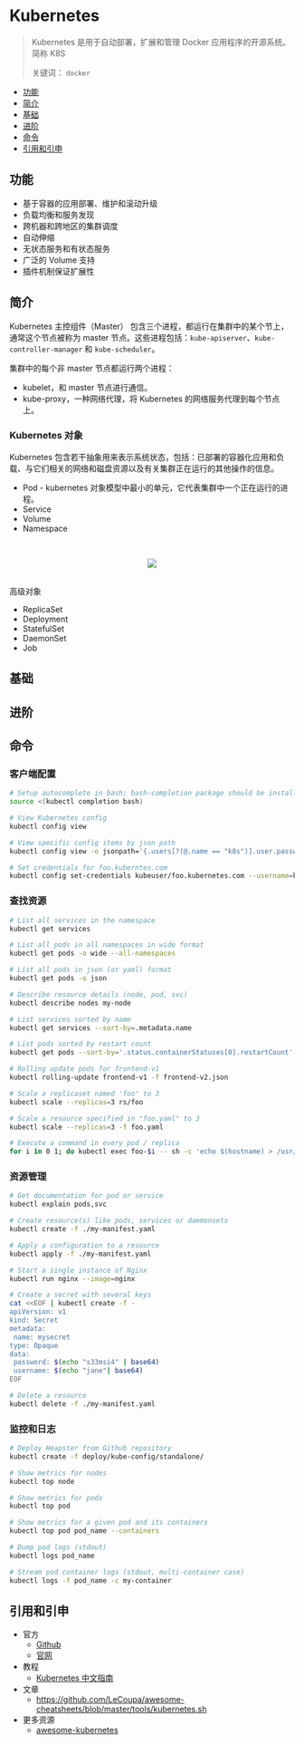 # Kubernetes

> Kubernetes 是用于自动部署，扩展和管理 Docker 应用程序的开源系统。简称 K8S
>
> 关键词： `docker`

<!-- TOC depthFrom:2 depthTo:2 -->

- [功能](#功能)
- [简介](#简介)
- [基础](#基础)
- [进阶](#进阶)
- [命令](#命令)
- [引用和引申](#引用和引申)

<!-- /TOC -->

## 功能

- 基于容器的应用部署、维护和滚动升级
- 负载均衡和服务发现
- 跨机器和跨地区的集群调度
- 自动伸缩
- 无状态服务和有状态服务
- 广泛的 Volume 支持
- 插件机制保证扩展性

## 简介

Kubernetes 主控组件（Master） 包含三个进程，都运行在集群中的某个节上，通常这个节点被称为 master 节点。这些进程包括：`kube-apiserver`、`kube-controller-manager` 和 `kube-scheduler`。

集群中的每个非 master 节点都运行两个进程：

- kubelet，和 master 节点进行通信。
- kube-proxy，一种网络代理，将 Kubernetes 的网络服务代理到每个节点上。

### Kubernetes 对象

Kubernetes 包含若干抽象用来表示系统状态，包括：已部署的容器化应用和负载、与它们相关的网络和磁盘资源以及有关集群正在运行的其他操作的信息。


- Pod - kubernetes 对象模型中最小的单元，它代表集群中一个正在运行的进程。
- Service
- Volume
- Namespace

<br><div align="center"><img src="https://raw.githubusercontent.com/dunwu/images/master/images/os/kubernetes/pod.svg"/></div><br>

高级对象

- ReplicaSet
- Deployment
- StatefulSet
- DaemonSet
- Job

## 基础

## 进阶

## 命令

### 客户端配置

```sh
# Setup autocomplete in bash; bash-completion package should be installed first
source <(kubectl completion bash)

# View Kubernetes config
kubectl config view

# View specific config items by json path
kubectl config view -o jsonpath='{.users[?(@.name == "k8s")].user.password}'

# Set credentials for foo.kuberntes.com
kubectl config set-credentials kubeuser/foo.kubernetes.com --username=kubeuser --password=kubepassword
```

### 查找资源

```sh
# List all services in the namespace
kubectl get services

# List all pods in all namespaces in wide format
kubectl get pods -o wide --all-namespaces

# List all pods in json (or yaml) format
kubectl get pods -o json

# Describe resource details (node, pod, svc)
kubectl describe nodes my-node

# List services sorted by name
kubectl get services --sort-by=.metadata.name

# List pods sorted by restart count
kubectl get pods --sort-by='.status.containerStatuses[0].restartCount'

# Rolling update pods for frontend-v1
kubectl rolling-update frontend-v1 -f frontend-v2.json

# Scale a replicaset named 'foo' to 3
kubectl scale --replicas=3 rs/foo

# Scale a resource specified in "foo.yaml" to 3
kubectl scale --replicas=3 -f foo.yaml

# Execute a command in every pod / replica
for i in 0 1; do kubectl exec foo-$i -- sh -c 'echo $(hostname) > /usr/share/nginx/html/index.html'; done
```

### 资源管理

```sh
# Get documentation for pod or service
kubectl explain pods,svc

# Create resource(s) like pods, services or daemonsets
kubectl create -f ./my-manifest.yaml

# Apply a configuration to a resource
kubectl apply -f ./my-manifest.yaml

# Start a single instance of Nginx
kubectl run nginx --image=nginx

# Create a secret with several keys
cat <<EOF | kubectl create -f -
apiVersion: v1
kind: Secret
metadata:
 name: mysecret
type: Opaque
data:
 password: $(echo "s33msi4" | base64)
 username: $(echo "jane"| base64)
EOF

# Delete a resource
kubectl delete -f ./my-manifest.yaml
```

### 监控和日志

```sh
# Deploy Heapster from Github repository
kubectl create -f deploy/kube-config/standalone/

# Show metrics for nodes
kubectl top node

# Show metrics for pods
kubectl top pod

# Show metrics for a given pod and its containers
kubectl top pod pod_name --containers

# Dump pod logs (stdout)
kubectl logs pod_name

# Stream pod container logs (stdout, multi-container case)
kubectl logs -f pod_name -c my-container
```

## 引用和引申

- 官方
  - [Github](https://github.com/kubernetes/kubernetes)
  - [官网](https://kubernetes.io/)
- 教程
  - [Kubernetes 中文指南](https://jimmysong.io/kubernetes-handbook/)
- 文章
  - https://github.com/LeCoupa/awesome-cheatsheets/blob/master/tools/kubernetes.sh
- 更多资源
  - [awesome-kubernetes](https://github.com/ramitsurana/awesome-kubernetes)
